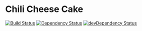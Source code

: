# Chili Cheese Cake

[![Build Status](https://travis-ci.org/screendriver/chili-cheese-cake.svg?branch=master)](https://travis-ci.org/screendriver/chili-cheese-cake)
[![Dependency Status](https://david-dm.org/screendriver/chili-cheese-cake.svg)](https://david-dm.org/screendriver/chili-cheese-cake)
[![devDependency Status](https://david-dm.org/screendriver/chili-cheese-cake/dev-status.svg)](https://david-dm.org/screendriver/chili-cheese-cake#info=devDependencies)
